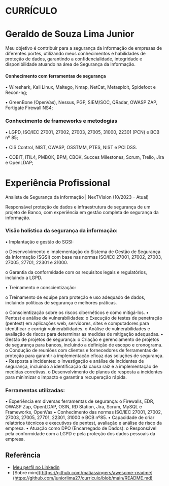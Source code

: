 #                                                                            CURRÍCULO
# Geraldo de Souza Lima Junior
Meu objetivo é contribuir para a segurança da informação de empresas de diferentes portes, utilizando meus conhecimentos e habilidades de proteção de dados, garantindo a confidencialidade, integridade e disponibilidade atuando na área de Segurança da Informação.

#### Conhecimento com ferramentas de segurança
•	Wireshark, Kali Linux, Maltego, Nmap, NetCat, Metasploit, Spidefoot e Recon-ng;

•	GreenBone (OpenVas), Nessus, PGP, SIEM/SOC, QRadar, OWASP ZAP, Fortigate Firewall NS4;

### Conhecimento de frameworks e metodogias
•	LGPD, ISO/IEC 27001, 27002, 27003, 27005, 31000, 22301 (PCN) e BCB nº 85;

•	CIS Control, NIST, OWASP, OSSTMM, PTES, NIST e PCI DSS.

•	COBIT, ITIL4, PMBOK, BPM, CBOK, Succes Milestones, Scrum, Trello, Jira e OpenLDAP;

# Experiência Profissional
Analista de Segurança da informação | NexTVision (10/2023 – Atual)

Responsável proteção de dados e infraestrutura de segurança de um projeto de Banco, com experiência em gestão completa de segurança da informação.

### Visão holística da segurança da informação:

•	Implantação e gestão do SGSI:

o	Desenvolvimento e implementação do Sistema de Gestão de Segurança da Informação (SGSI) com base nas normas ISO/IEC 27001, 27002, 27003, 27005, 27701, 22301 e 31000.

o	Garantia da conformidade com os requisitos legais e regulatórios, incluindo a LGPD.

•	Treinamento e conscientização:

o	Treinamento de equipe para proteção e uso adequado de dados, incluindo políticas de segurança e melhores práticas.

o	Conscientização sobre os riscos cibernéticos e como mitigá-los.
•	Pentest e análise de vulnerabilidades:
o	Execução de testes de penetração (pentest) em aplicações web, servidores, sites e computadores para identificar e corrigir vulnerabilidades.
o	Análise de vulnerabilidades e avaliação de riscos para determinar as medidas de mitigação adequadas.
•	Gestão de projetos de segurança:
o	Criação e gerenciamento de projetos de segurança para bancos, incluindo a definição de escopo e cronograma.
o	Condução de reuniões com clientes e fornecedores de ferramentas de proteção para garantir a implementação eficaz das soluções de segurança.
•	Resposta a incidentes:
o	Investigação e análise de incidentes de segurança, incluindo a identificação da causa raiz e a implementação de medidas corretivas.
o	Desenvolvimento de planos de resposta a incidentes para minimizar o impacto e garantir a recuperação rápida.

### Ferramentas utilizadas:
•	Experiência em diversas ferramentas de segurança:
o	Firewalls, EDR, OWASP Zap, OpenLDAP, OSIN, RD Station, Jira, Scrum, MySQL e Frameworks, OpenVas
•	Conhecimento das normas ISO/IEC 27001, 27002, 27003, 27005, 27701, 22301, 31000 e BCB nº85.
•	Capacidade de criar relatórios técnicos e executivos de pentest, avaliação e análise de risco da empresa.
•	Atuação como DPO (Encarregado de Dados):
o	Responsável pela conformidade com a LGPD e pela proteção dos dados pessoais da empresa.



## Referência
 - [Meu perfil no Linkedin](https://www.linkedin.com/in/junior-lima-24446757/)
 - [Sobre mim]([https://github.com/matiassingers/awesome-readme](https://github.com/juniorlima27/curriculo/blob/main/README.md)
 
